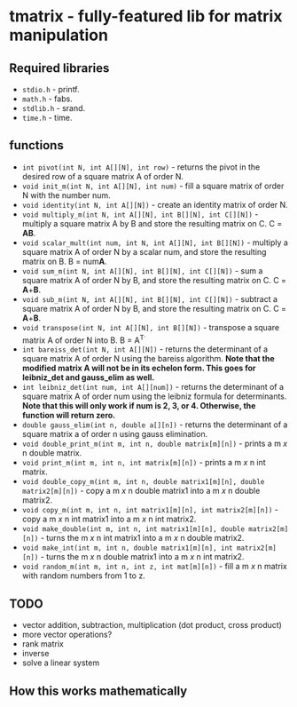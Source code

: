 # tmatrix - fully-featured lib for matrix manipulation

## Required libraries

- `stdio.h` - printf.
- `math.h` - fabs.
- `stdlib.h` - srand.
- `time.h` - time. 

## functions

- `int pivot(int N, int A[][N], int row)` - returns the pivot in the desired row of a square matrix A of order N.
- `void init_m(int N, int A[][N], int num)` - fill a square matrix of order N with the number num.
- `void identity(int N, int A[][N])` - create an identity matrix of order N.
- `void multiply_m(int N, int A[][N], int B[][N], int C[][N])` - multiply a square matrix A by B and store the resulting matrix on C. C = **AB**.
- `void scalar_mult(int num, int N, int A[][N], int B[][N])` - multiply a square matrix A of order N by a scalar num, and store the resulting matrix on B. B = num**A**.
- `void sum_m(int N, int A[][N], int B[][N], int C[][N])` - sum a square matrix A of order N by B, and store the resulting matrix on C. C = **A**+**B**.
- `void sub_m(int N, int A[][N], int B[][N], int C[][N])` - subtract a square matrix A of order N by B, and store the resulting matrix on C. C = **A**+**B**.
- `void transpose(int N, int A[][N], int B[][N])` - transpose a square matrix A of order N into B. B = A<sup>T<sup>.
- `int bareiss_det(int N, int A[][N])` - returns the determinant of a square matrix A of order N using the bareiss algorithm. **Note that the modified matrix A will not be in its echelon form. This goes for leibniz_det and gauss_elim as well.**
- `int leibniz_det(int num, int A[][num])` - returns the determinant of a square matrix A of order num using the leibniz formula for determinants. **Note that this will only work if num is 2, 3, or 4. Otherwise, the function will return zero.** 
- `double gauss_elim(int n, double a[][n])` - returns the determinant of a square matrix a of order n using gauss elimination.
- `void double_print_m(int m, int n, double matrix[m][n])` - prints a m *x* n double matrix. 
- `void print_m(int m, int n, int matrix[m][n])` - prints a m *x* n int matrix. 
- `void double_copy_m(int m, int n, double matrix1[m][n], double matrix2[m][n])` - copy a m *x* n double matrix1 into a m *x* n double matrix2.
- `void copy_m(int m, int n, int matrix1[m][n], int matrix2[m][n])` - copy a m *x* n int matrix1 into a m *x* n int matrix2.
- `void make_double(int m, int n, int matrix1[m][n], double matrix2[m][n])` - turns the m *x* n int matrix1 into a m *x* n double matrix2.
-  `void make_int(int m, int n, double matrix1[m][n], int matrix2[m][n])` - turns the m *x* n double matrix1 into a m *x* n int matrix2.
-  `void random_m(int m, int n, int z, int mat[m][n])` - fill a m *x* n matrix with random numbers from 1 to z.

## TODO

- vector addition, subtraction, multiplication (dot product, cross product)
- more vector operations?
- rank matrix
- inverse
- solve a linear system

## How this works mathematically
